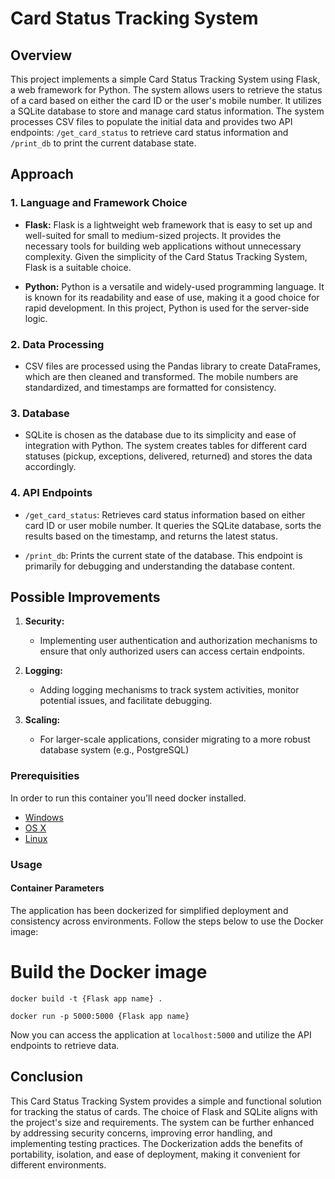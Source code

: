 # Card Status Tracking System

## Overview

This project implements a simple Card Status Tracking System using Flask, a web framework for Python. The system allows users to retrieve the status of a card based on either the card ID or the user's mobile number. It utilizes a SQLite database to store and manage card status information. The system processes CSV files to populate the initial data and provides two API endpoints: `/get_card_status` to retrieve card status information and `/print_db` to print the current database state.

## Approach

### 1. Language and Framework Choice

- **Flask:** Flask is a lightweight web framework that is easy to set up and well-suited for small to medium-sized projects. It provides the necessary tools for building web applications without unnecessary complexity. Given the simplicity of the Card Status Tracking System, Flask is a suitable choice.

- **Python:** Python is a versatile and widely-used programming language. It is known for its readability and ease of use, making it a good choice for rapid development. In this project, Python is used for the server-side logic.

### 2. Data Processing

- CSV files are processed using the Pandas library to create DataFrames, which are then cleaned and transformed. The mobile numbers are standardized, and timestamps are formatted for consistency.

### 3. Database

- SQLite is chosen as the database due to its simplicity and ease of integration with Python. The system creates tables for different card statuses (pickup, exceptions, delivered, returned) and stores the data accordingly.

### 4. API Endpoints

- `/get_card_status`: Retrieves card status information based on either card ID or user mobile number. It queries the SQLite database, sorts the results based on the timestamp, and returns the latest status.

- `/print_db`: Prints the current state of the database. This endpoint is primarily for debugging and understanding the database content.

## Possible Improvements

1. **Security:**
    - Implementing user authentication and authorization mechanisms to ensure that only authorized users can access certain endpoints.

2. **Logging:**
    - Adding logging mechanisms to track system activities, monitor potential issues, and facilitate debugging.

3. **Scaling:**
    - For larger-scale applications, consider migrating to a more robust database system (e.g., PostgreSQL)

### Prerequisities


In order to run this container you'll need docker installed.

* [Windows](https://docs.docker.com/windows/started)
* [OS X](https://docs.docker.com/mac/started/)
* [Linux](https://docs.docker.com/linux/started/)

### Usage

#### Container Parameters

The application has been dockerized for simplified deployment and consistency across environments. Follow the steps below to use the Docker image:

# Build the Docker image
```shell
docker build -t {Flask app name} .
```

```shell
docker run -p 5000:5000 {Flask app name}
```
Now you can access the application at `localhost:5000` and utilize the API endpoints to retrieve data.

## Conclusion

This Card Status Tracking System provides a simple and functional solution for tracking the status of cards. The choice of Flask and SQLite aligns with the project's size and requirements. The system can be further enhanced by addressing security concerns, improving error handling, and implementing testing practices. The Dockerization adds the benefits of portability, isolation, and ease of deployment, making it convenient for different environments.
